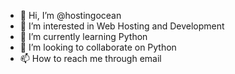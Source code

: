 - 👋 Hi, I’m @hostingocean
- 👀 I’m interested in Web Hosting and Development
- 🌱 I’m currently learning Python
- 💞️ I’m looking to collaborate on Python
- 📫 How to reach me through email

<!---
hostingocean/hostingocean is a ✨ special ✨ repository because its `README.md` (this file) appears on your GitHub profile.
You can click the Preview link to take a look at your changes.
--->
